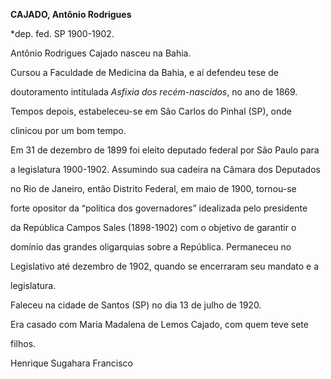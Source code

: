 **CAJADO, Antônio Rodrigues**



\*dep. fed. SP 1900-1902.



Antônio Rodrigues Cajado nasceu na Bahia.



Cursou a Faculdade de Medicina da Bahia, e aí defendeu tese de

doutoramento intitulada *Asfixia dos recém-nascidos*, no ano de 1869.

Tempos depois, estabeleceu-se em São Carlos do Pinhal (SP), onde

clinicou por um bom tempo.



Em 31 de dezembro de 1899 foi eleito deputado federal por São Paulo para

a legislatura 1900-1902. Assumindo sua cadeira na Câmara dos Deputados

no Rio de Janeiro, então Distrito Federal, em maio de 1900, tornou-se

forte opositor da “política dos governadores” idealizada pelo presidente

da República Campos Sales (1898-1902) com o objetivo de garantir o

domínio das grandes oligarquias sobre a República. Permaneceu no

Legislativo até dezembro de 1902, quando se encerraram seu mandato e a

legislatura.



Faleceu na cidade de Santos (SP) no dia 13 de julho de 1920.



Era casado com Maria Madalena de Lemos Cajado, com quem teve sete

filhos.



Henrique Sugahara Francisco



